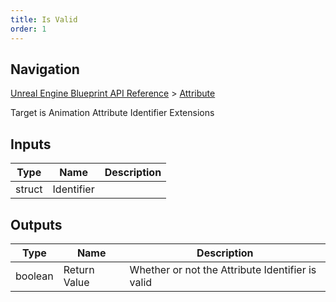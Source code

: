 ```yaml
---
title: Is Valid
order: 1
---
```

## Navigation

[Unreal Engine Blueprint API Reference](https://dev.epicgames.com/documentation/en-us/unreal-engine/BlueprintAPI) > [Attribute](https://dev.epicgames.com/documentation/en-us/unreal-engine/BlueprintAPI/Attribute)

Target is Animation Attribute Identifier Extensions

## Inputs

| Type | Name | Description |
| --- | --- | --- |
| struct | Identifier |  |

## Outputs

| Type | Name | Description |
| --- | --- | --- |
| boolean | Return Value | Whether or not the Attribute Identifier is valid |
